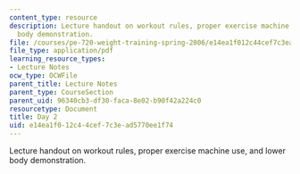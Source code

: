 ```yaml
---
content_type: resource
description: Lecture handout on workout rules, proper exercise machine use, and lower
  body demonstration.
file: /courses/pe-720-weight-training-spring-2006/e14ea1f012c44cef7c3ead5770ee1f74_day2.pdf
file_type: application/pdf
learning_resource_types:
- Lecture Notes
ocw_type: OCWFile
parent_title: Lecture Notes
parent_type: CourseSection
parent_uid: 96340cb3-df30-faca-8e02-b90f42a224c0
resourcetype: Document
title: Day 2
uid: e14ea1f0-12c4-4cef-7c3e-ad5770ee1f74
---
```

Lecture handout on workout rules, proper exercise machine use, and lower body demonstration.

